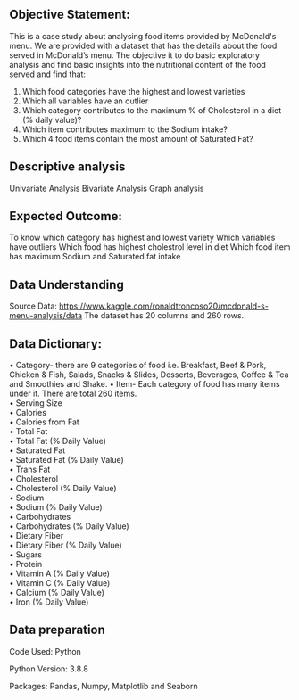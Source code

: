 ## Objective Statement:

This is a case study about analysing food items provided by McDonald's menu. We are provided with a dataset that has the details about the food served in McDonald’s menu. 
The objective it to do basic exploratory analysis and find basic insights into the nutritional content of the food served and find that: 
1.	Which food categories have the highest and lowest varieties
2.	Which all variables have an outlier
3.	Which category contributes to the maximum % of Cholesterol in a diet (% daily value)?
4.	Which item contributes maximum to the Sodium intake? 
5.	Which 4 food items contain the most amount of Saturated Fat?


## Descriptive analysis
Univariate Analysis
Bivariate Analysis
Graph analysis

## Expected Outcome:

To know which category has highest and lowest variety 
Which variables have outliers
Which food has highest cholestrol level in diet
Which food item has maximum Sodium and Saturated fat intake

## Data Understanding
Source Data: https://www.kaggle.com/ronaldtroncoso20/mcdonald-s-menu-analysis/data
The dataset has 20 columns and 260 rows.

## Data Dictionary:
•	Category- there are 9 categories of food i.e. Breakfast, Beef & Pork, Chicken & Fish, Salads, Snacks & Slides, Desserts, Beverages, Coffee & Tea and Smoothies and Shake. 
•	Item- Each category of food has many items under it. There are total 260 items.                          
•	Serving Size                     
•	Calories                         
•	Calories from Fat                
•	Total Fat                        
•	Total Fat (% Daily Value)        
•	Saturated Fat                    
•	Saturated Fat (% Daily Value)    
•	Trans Fat                        
•	Cholesterol                      
•	Cholesterol (% Daily Value)      
•	Sodium                           
•	Sodium (% Daily Value)           
•	Carbohydrates                    
•	Carbohydrates (% Daily Value)    
•	Dietary Fiber                    
•	Dietary Fiber (% Daily Value)    
•	Sugars                           
•	Protein                          
•	Vitamin A (% Daily Value)        
•	Vitamin C (% Daily Value)        
•	Calcium (% Daily Value)          
•	Iron (% Daily Value)             


## Data preparation
Code Used: Python

Python Version: 3.8.8

Packages: Pandas, Numpy, Matplotlib and Seaborn

